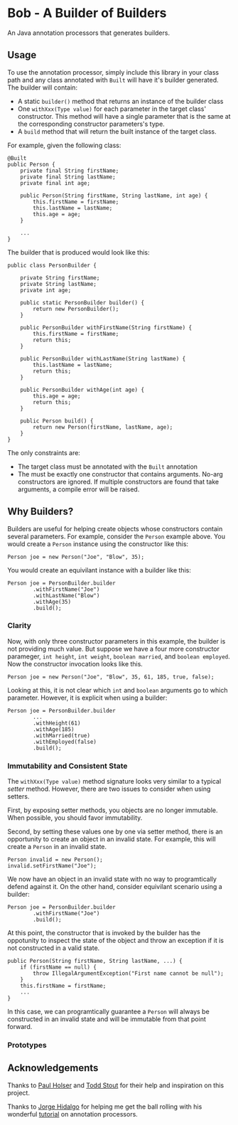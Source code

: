 # Bob - A Builder of Builders

An Java annotation processors that generates builders.

## Usage

To use the annotation processor, simply include this library in your class path and any class annotated with
`Built` will have it's builder generated. The builder will contain:

* A static `builder()` method that returns an instance of the builder class
* One `withXxx(Type value)` for each parameter in the target class' constructor. This method will have a single
parameter that is the same at the corresponding constructor parameters's type.
* A `build` method that will return the built instance of the target class.

For example, given the following class:

    @Built
    public Person {
        private final String firstName;
        private final String lastName;
        private final int age;

        public Person(String firstName, String lastName, int age) {
            this.firstName = firstName;
            this.lastName = lastName;
            this.age = age;
        }

        ...
    }

The builder that is produced would look like this:

    public class PersonBuilder {

        private String firstName;
        private String lastName;
        private int age;

        public static PersonBuilder builder() {
            return new PersonBuilder();
        }

        public PersonBuilder withFirstName(String firstName) {
            this.firstName = firstName;
            return this;
        }

        public PersonBuilder withLastName(String lastName) {
            this.lastName = lastName;
            return this;
        }

        public PersonBuilder withAge(int age) {
            this.age = age;
            return this;
        }

        public Person build() {
            return new Person(firstName, lastName, age);
        }
    }

The only constraints are:

* The target class must be annotated with the `Built` annotation
* The must be exactly one constructor that contains arguments. No-arg constructors are ignored. If multiple constructors
are found that take arguments, a compile error will be raised.

## Why Builders?

Builders are useful for helping create objects whose constructors contain several parameters. For example, consider
the `Person` example above. You would create a `Person` instance using the constructor like this:

    Person joe = new Person("Joe", "Blow", 35);

You would create an equivilant instance with a builder like this:

    Person joe = PersonBuilder.builder
            .withFirstName("Joe")
            .withLastName("Blow")
            .withAge(35)
            .build();

### Clarity

Now, with only three constructor parameters in this example, the builder is not providing much value. But suppose
we have a four more constructor parameger, `int height`, `int weight`, `boolean married`, and `boolean employed`. Now
the constructor invocation looks like this.

    Person joe = new Person("Joe", "Blow", 35, 61, 185, true, false);

Looking at this, it is not clear which `int` and `boolean` arguments go to which parameter. However, it is explicit
when using a builder:

    Person joe = PersonBuilder.builder
            ...
            .withHeight(61)
            .withAge(185)
            .withMarried(true)
            .withEmployed(false)
            .build();

### Immutability and Consistent State

The `withXxx(Type value)` method signature looks very similar to a typical _setter_ method. However, there are two
issues to consider when using setters.

First, by exposing setter methods, you objects are no longer immutable. When possible, you should favor immutability.

Second, by setting these values one by one via setter method, there is an opportunity to create an object in an invalid
state. For example, this will create a `Person` in an invalid state.

    Person invalid = new Person();
    invalid.setFirstName("Joe");

We now have an object in an invalid state with no way to programtically defend against it. On the other hand, consider
equivilant scenario using a builder:

    Person joe = PersonBuilder.builder
            .withFirstName("Joe")
            .build();

At this point, the constructor that is invoked by the builder has the oppotunity to inspect the state of the object and
throw an exception if it is not constructed in a valid state.

    public Person(String firstName, String lastName, ...) {
        if (firstName == null) {
            throw IllegalArgumentException("First name cannot be null");
        }
        this.firstName = firstName;
        ...
    }

In this case, we can programtically guarantee a `Person` will always be constructed in an invalid state and will be
immutable from that point forward.

### Prototypes


## Acknowledgements

Thanks to [Paul Holser](https://github.com/pholser) and [Todd Stout](https://github.com/tstout) for their
help and inspiration on this project.

Thanks to [Jorge Hidalgo](http://deors.wordpress.com/) for helping me get the ball rolling with his wonderful
[tutorial](http://deors.wordpress.com/2011/09/26/annotation-types/) on annotation processors.
